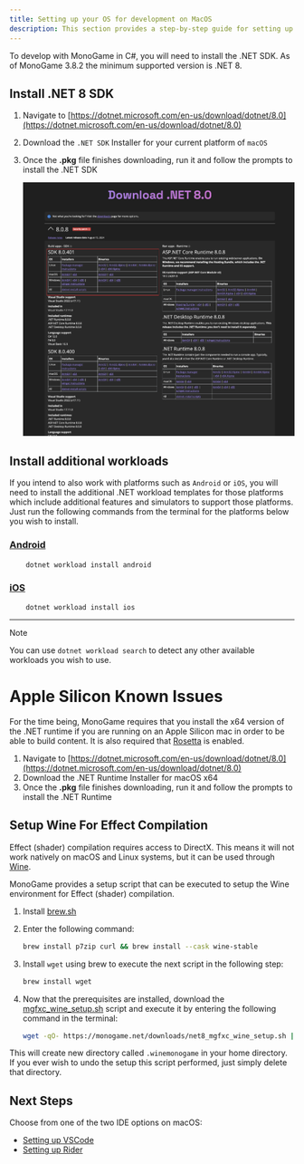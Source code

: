 ```yaml
---
title: Setting up your OS for development on MacOS
description: This section provides a step-by-step guide for setting up your development environment on Mac.
---
```


To develop with MonoGame in C#, you will need to install the .NET SDK. As of MonoGame 3.8.2 the minimum supported version is .NET 8.

## Install .NET 8 SDK

1. Navigate to [https://dotnet.microsoft.com/en-us/download/dotnet/8.0](https://dotnet.microsoft.com/en-us/download/dotnet/8.0)
2. Download the `.NET SDK` Installer for your current platform of `macOS`
3. Once the **.pkg** file finishes downloading, run it and follow the prompts to install the .NET SDK

    ![Download .NET For Windows](./images/1_setting_up_your_development_environment/dotnet_8_download_page.png)

## Install additional workloads

If you intend to also work with platforms such as `Android` or `iOS`, you will need to install the additional .NET workload templates for those platforms which include additional features and simulators to support those platforms.  Just run the following commands from the terminal for the platforms below you wish to install.

### [Android](#tab/android)

```cli
    dotnet workload install android
```

### [iOS](#tab/iOS)

```cli
    dotnet workload install ios
```

---

> [!NOTE]
> You can use `dotnet workload search` to detect any other available workloads you wish to use.

# Apple Silicon Known Issues

 For the time being, MonoGame requires that you install the x64 version of the .NET runtime if you are running on an Apple Silicon mac in order to be able to build content. It is also required that [Rosetta](https://support.apple.com/en-us/HT211861) is enabled. 

 1. Navigate to [https://dotnet.microsoft.com/en-us/download/dotnet/8.0](https://dotnet.microsoft.com/en-us/download/dotnet/8.0)
 1. Download the .NET Runtime Installer for macOS x64
 1. Once the **.pkg** file finishes downloading, run it and follow the prompts to install the .NET Runtime

## Setup Wine For Effect Compilation

Effect (shader) compilation requires access to DirectX.  This means it will not work natively on macOS and Linux systems, but it can be used through [Wine](https://www.winehq.org/).

MonoGame provides a setup script that can be executed to setup the Wine environment for Effect (shader) compilation.

1. Install [brew.sh](https://brew.sh)
1. Enter the following command:

    ```sh
    brew install p7zip curl && brew install --cask wine-stable
    ```

1. Install `wget` using brew to execute the next script in the following step:

    ```sh
    brew install wget
    ```

1. Now that the prerequisites are installed, download the [mgfxc_wine_setup.sh](https://monogame.net/downloads/net8_mgfxc_wine_setup.sh) script and execute it by entering the following command in the terminal:

    ```sh
    wget -qO- https://monogame.net/downloads/net8_mgfxc_wine_setup.sh | bash
    ```

This will create new directory called `.winemonogame` in your home directory.  If you ever wish to undo the setup this script performed, just simply delete that directory.

## Next Steps

Choose from one of the two IDE options on macOS:

- [Setting up VSCode](./2_choosing_your_ide_vscode.md)
- [Setting up Rider](./2_choosing_your_ide_rider.md)

